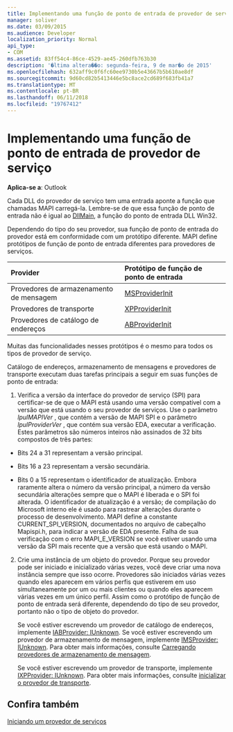 ```yaml
---
title: Implementando uma função de ponto de entrada de provedor de serviço
manager: soliver
ms.date: 03/09/2015
ms.audience: Developer
localization_priority: Normal
api_type:
- COM
ms.assetid: 83ff54c4-86ce-4529-ae45-260dfb763b30
description: '�ltima altera��o: segunda-feira, 9 de mar�o de 2015'
ms.openlocfilehash: 632aff9c0f6fc60ee9730b5e43667b5b610ae8df
ms.sourcegitcommit: 9d60cd82b5413446e5bc8ace2cd689f683fb41a7
ms.translationtype: MT
ms.contentlocale: pt-BR
ms.lasthandoff: 06/11/2018
ms.locfileid: "19767412"
---
```

# <a name="implementing-a-service-provider-entry-point-function"></a>Implementando uma função de ponto de entrada de provedor de serviço

  
  
**Aplica-se a**: Outlook 
  
Cada DLL do provedor de serviço tem uma entrada aponte a função que chamadas MAPI carregá-la. Lembre-se de que essa função de ponto de entrada não é igual ao [DllMain](http://msdn.microsoft.com/en-us/library/ms682583.aspx), a função do ponto de entrada DLL Win32.
  
Dependendo do tipo do seu provedor, sua função de ponto de entrada do provedor está em conformidade com um protótipo diferente. MAPI define protótipos de função de ponto de entrada diferentes para provedores de serviços.
  
|**Provider**|**Protótipo de função de ponto de entrada**|
|:-----|:-----|
|Provedores de armazenamento de mensagem  <br/> |[MSProviderInit](msproviderinit.md) <br/> |
|Provedores de transporte  <br/> |[XPProviderInit](xpproviderinit.md) <br/> |
|Provedores de catálogo de endereços  <br/> |[ABProviderInit](abproviderinit.md) <br/> |
   
Muitas das funcionalidades nesses protótipos é o mesmo para todos os tipos de provedor de serviço. 
  
Catálogo de endereços, armazenamento de mensagens e provedores de transporte executam duas tarefas principais a seguir em suas funções de ponto de entrada:
  
1. Verifica a versão da interface do provedor de serviço (SPI) para certificar-se de que o MAPI está usando uma versão compatível com a versão que está usando o seu provedor de serviços. Use o parâmetro _lpulMAPIVer_ , que contém a versão de MAPI SPI e o parâmetro _lpulProviderVer_ , que contém sua versão EDA, executar a verificação. Estes parâmetros são números inteiros não assinados de 32 bits compostos de três partes: 
    
  - Bits 24 a 31 representam a versão principal.
    
  - Bits 16 a 23 representam a versão secundária.
    
  - Bits 0 a 15 representam o identificador de atualização. Embora raramente altera o número da versão principal, a número da versão secundária alterações sempre que o MAPI é liberada e o SPI foi alterada. O identificador de atualização é a versão; de compilação do Microsoft interno ele é usado para rastrear alterações durante o processo de desenvolvimento. MAPI define a constante CURRENT_SPI_VERSION, documentados no arquivo de cabeçalho Mapispi.h, para indicar a versão de EDA presente. Falha de sua verificação com o erro MAPI_E_VERSION se você estiver usando uma versão da SPI mais recente que a versão que está usando o MAPI.
    
2. Crie uma instância de um objeto do provedor. Porque seu provedor pode ser iniciado e inicializado várias vezes, você deve criar uma nova instância sempre que isso ocorre. Provedores são iniciados várias vezes quando eles aparecem em vários perfis que estiverem em uso simultaneamente por um ou mais clientes ou quando eles aparecem várias vezes em um único perfil. Assim como o protótipo de função de ponto de entrada será diferente, dependendo do tipo de seu provedor, portanto não o tipo de objeto do provedor. 
    
    Se você estiver escrevendo um provedor de catálogo de endereços, implemente [IABProvider: IUnknown](iabprovideriunknown.md). Se você estiver escrevendo um provedor de armazenamento de mensagem, implemente [IMSProvider: IUnknown](imsprovideriunknown.md). Para obter mais informações, consulte [Carregando provedores de armazenamento de mensagem](loading-message-store-providers.md).
    
    Se você estiver escrevendo um provedor de transporte, implemente [IXPProvider: IUnknown](ixpprovideriunknown.md). Para obter mais informações, consulte [inicializar o provedor de transporte](initializing-the-transport-provider.md).
    
## <a name="see-also"></a>Confira também



[Iniciando um provedor de serviços](starting-a-service-provider.md)

